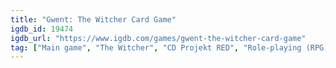 ```yaml
---
title: "Gwent: The Witcher Card Game"
igdb_id: 19474
igdb_url: "https://www.igdb.com/games/gwent-the-witcher-card-game"
tag: ["Main game", "The Witcher", "CD Projekt RED", "Role-playing (RPG)", "Strategy", "Card & Board Game", "Single player", "Multiplayer", "Bird view / Isometric", "Fantasy"]
---
```

